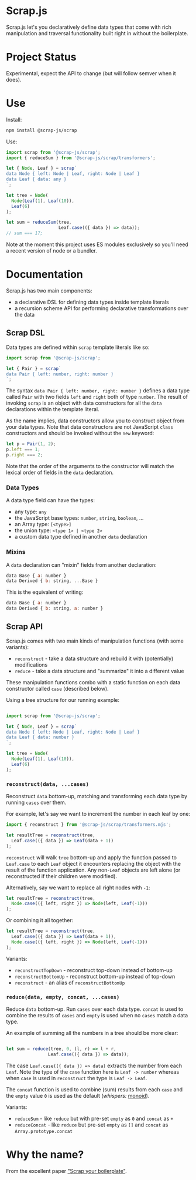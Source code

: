 # Scrap.js

Scrap.js let's you declaratively define data types that come with rich manipulation and traversal functionality built right in without the boilerplate.

# Project Status

Experimental, expect the API to change (but will follow semver when it does).

# Use

Install:

```sh
npm install @scrap-js/scrap
```

Use:

```javascript
import scrap from '@scrap-js/scrap';
import { reduceSum } from '@scrap-js/scrap/transformers';

let { Node, Leaf } = scrap`
data Node { left: Node | Leaf, right: Node | Leaf }
data Leaf { data: any }
`;

let tree = Node(
  Node(Leaf(1), Leaf(10)),
  Leaf(6)
);

let sum = reduceSum(tree,
                    Leaf.case(({ data }) => data));
// sum === 17;
```

Note at the moment this project uses ES modules exclusively so you'll need a recent version of node or a bundler.

# Documentation

Scrap.js has two main components:

- a declarative DSL for defining data types inside template literals
- a recursion scheme API for performing declarative transformations over the data

## Scrap DSL

Data types are defined within `scrap` template literals like so:

```javascript
import scrap from '@scrap-js/scrap';

let { Pair } = scrap`
data Pair { left: number, right: number }
`;
```

The syntax `data Pair { left: number, right: number }` defines a data type called `Pair` with two fields `left` and `right` both of type `number`. The result of invoking `scrap` is an object with data constructors for all the `data` declarations within the template literal.

As the name implies, data constructors allow you to construct object from your data types. Note that data constructors are not JavaScript `class` constructors and should be invoked without the `new` keyword:

```javascript
let p = Pair(1, 2);
p.left === 1;
p.right === 2;
```

Note that the order of the arguments to the constructor will match the lexical order of fields in the `data` declaration.

### Data Types

A data type field can have the types:

- any type: `any`
- the JavaScript base types: `number`, `string`, `boolean`, ...
- an Array type: `[<type>]`
- the union type: `<type 1> | <type 2>`
- a custom data type defined in another `data` declaration

### Mixins

A `data` declaration can "mixin" fields from another declaration:

```javascript
data Base { a: number }
data Derived { b: string, ...Base }
```

This is the equivalent of writing:

```javascript
data Base { a: number }
data Derived { b: string, a: number }
```

## Scrap API

Scrap.js comes with two main kinds of manipulation functions (with some variants):

- `reconstruct` - take a data structure and rebuild it with (potentially) modifications
- `reduce` - take a data structure and "summarize" it into a different value

These manipulation functions combo with a static function on each data constructor called `case` (described below).

Using a tree structure for our running example:

```javascript

import scrap from '@scrap-js/scrap';

let { Node, Leaf } = scrap`
data Node { left: Node | Leaf, right: Node | Leaf }
data Leaf { data: number }
`;

let tree = Node(
  Node(Leaf(1), Leaf(10)),
  Leaf(6)
);
```

### `reconstruct(data, ...cases)`

Reconstruct `data` bottom-up, matching and transforming each data type by running `cases` over them.

For example, let's say we want to increment the number in each leaf by one:

```javascript
import { reconstruct } from '@scrap-js/scrap/transformers.mjs';

let resultTree = reconstruct(tree,
  Leaf.case(({ data }) => Leaf(data + 1))
);
```

`reconstruct` will walk `tree` bottom-up and apply the function passed to `Leaf.case` to each `Leaf` object it encounters replacing the object with the result of the function application. Any non-`Leaf` objects are left alone (or reconstructed if their children were modified).

Alternatively, say we want to replace all right nodes with `-1`:

```javascript
let resultTree = reconstruct(tree,
  Node.case(({ left, right }) => Node(left, Leaf(-1)))
);
```

Or combining it all together:

```javascript
let resultTree = reconstruct(tree,
  Leaf.case(({ data }) => Leaf(data + 1)),
  Node.case(({ left, right }) => Node(left, Leaf(-1)))
);
```

Variants:

- `reconstructTopDown` - reconstruct top-down instead of bottom-up
- `reconstructBottomUp` - reconstruct bottom-up instead of top-down
- `reconstruct` - an alias of `reconstructBottomUp`

### `reduce(data, empty, concat, ...cases)`

Reduce `data` bottom-up. Run `cases` over each data type. `concat` is used to combine the results of `cases` and `empty` is used when no `cases` match a data type.

An example of summing all the numbers in a tree should be more clear:

```javascript

let sum = reduce(tree, 0, (l, r) => l + r,
                Leaf.case(({ data }) => data));
```

The case `Leaf.case(({ data }) => data)` extracts the number from each `Leaf`. Note the type of the `case` function here is `Leaf -> number` whereas when `case` is used in `reconstruct` the type is `Leaf -> Leaf`. 

The `concat` function is used to combine (sum) results from each `case` and the `empty` value `0` is used as the default (_whispers:_ [monoid](https://en.wikipedia.org/wiki/Monoid)).


Variants:

- `reduceSum` - like `reduce` but with pre-set `empty` as `0` and `concat` as `+`
- `reduceConcat` - like `reduce` but pre-set `empty` as `[]` and `concat` as `Array.prototype.concat`

# Why the name?

From the excellent paper ["Scrap your boilerplate"](https://www.microsoft.com/en-us/research/wp-content/uploads/2003/01/hmap.pdf).
